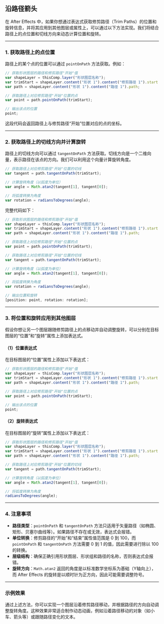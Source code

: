 ## 沿路径箭头
在 After Effects 中，如果你想通过表达式获取修剪路径（Trim Paths）的位置和旋转信息，并将其应用到其他图层或属性上，可以通过以下方法实现。我们将结合路径上的点位置和切线方向来动态计算位置和旋转。

---

### 1. **获取路径上的点位置**
路径上的某个点的位置可以通过 `pointOnPath` 方法获取。例如：

```javascript
// 获取形状图层的路径和修剪路径"开始"值
var shapeLayer = thisComp.layer("形状图层名称");
var trimStart = shapeLayer.content("形状 1").content("修剪路径 1").start / 100;
var path = shapeLayer.content("形状 1").content("路径 1").path;

// 获取路径上对应修剪路径"开始"位置的点
var point = path.pointOnPath(trimStart);

// 输出该点的位置
point;
```

这段代码会返回路径上与修剪路径“开始”位置对应的点的坐标。

---

### 2. **获取路径上的切线方向并计算旋转**
路径上的切线方向可以通过 `tangentOnPath` 方法获取。切线方向是一个二维向量，表示路径在该点的方向。我们可以利用这个向量计算旋转角度。

```javascript
// 获取路径上对应修剪路径"开始"位置的切线
var tangent = path.tangentOnPath(trimStart);

// 计算旋转角度（以弧度为单位）
var angle = Math.atan2(tangent[1], tangent[0]);

// 将弧度转换为角度
var rotation = radiansToDegrees(angle);
```

完整代码如下：

```javascript
// 获取形状图层的路径和修剪路径"开始"值
var shapeLayer = thisComp.layer("形状图层名称");
var trimStart = shapeLayer.content("形状 1").content("修剪路径 1").start / 100;
var path = shapeLayer.content("形状 1").content("路径 1").path;

// 获取路径上对应修剪路径"开始"位置的点
var point = path.pointOnPath(trimStart);

// 获取路径上对应修剪路径"开始"位置的切线
var tangent = path.tangentOnPath(trimStart);

// 计算旋转角度（以弧度为单位）
var angle = Math.atan2(tangent[1], tangent[0]);

// 将弧度转换为角度
var rotation = radiansToDegrees(angle);

// 输出位置和旋转
[position: point, rotation: rotation];
```

---

### 3. **将位置和旋转应用到其他图层**
假设你想让另一个图层跟随修剪路径上的点移动并自动调整旋转，可以分别在目标图层的“位置”和“旋转”属性上添加表达式。

#### （1）位置表达式
在目标图层的“位置”属性上添加以下表达式：

```javascript
// 获取形状图层的路径和修剪路径"开始"值
var shapeLayer = thisComp.layer("形状图层名称");
var trimStart = shapeLayer.content("形状 1").content("修剪路径 1").start / 100;
var path = shapeLayer.content("形状 1").content("路径 1").path;

// 获取路径上对应修剪路径"开始"位置的点
var point = path.pointOnPath(trimStart);

// 输出该点的位置
point;
```

#### （2）旋转表达式
在目标图层的“旋转”属性上添加以下表达式：

```javascript
// 获取形状图层的路径和修剪路径"开始"值
var shapeLayer = thisComp.layer("形状图层名称");
var trimStart = shapeLayer.content("形状 1").content("修剪路径 1").start / 100;
var path = shapeLayer.content("形状 1").content("路径 1").path;

// 获取路径上对应修剪路径"开始"位置的切线
var tangent = path.tangentOnPath(trimStart);

// 计算旋转角度（以弧度为单位）
var angle = Math.atan2(tangent[1], tangent[0]);

// 将弧度转换为角度
radiansToDegrees(angle);
```

---

### 4. **注意事项**
- **路径类型**：`pointOnPath` 和 `tangentOnPath` 方法只适用于矢量路径（如椭圆、矩形、贝塞尔曲线等）。如果路径不存在或无效，表达式会报错。
- **单位转换**：修剪路径的“开始”和“结束”属性值范围是 0 到 100，而 `pointOnPath` 和 `tangentOnPath` 方法需要 0 到 1 的值，因此需要进行除以 100 的转换。
- **层级结构**：确保正确引用形状图层、形状组和路径的名称，否则表达式会报错。
- **旋转方向**：`Math.atan2` 返回的角度是以标准数学坐标系为基础（Y轴向上），而 After Effects 的旋转是以顺时针为正方向，因此可能需要调整符号。

---

### 示例效果
通过上述方法，你可以实现一个图层沿着修剪路径移动，并根据路径的方向自动调整旋转角度。这种效果非常适合制作动态动画，例如沿着路径移动的对象（如小车、箭头等）或跟随路径变化的文本。
